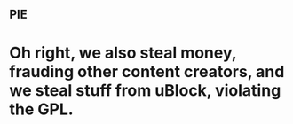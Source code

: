 ## PIE

# Oh right, we also steal money, frauding other content creators, and we steal stuff from uBlock, violating the GPL.
